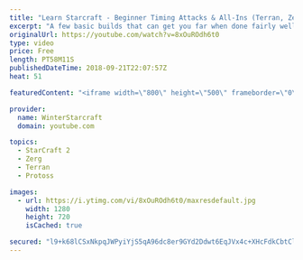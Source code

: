```yaml
---
title: "Learn Starcraft - Beginner Timing Attacks & All-Ins (Terran, Zerg & Protoss)"
excerpt: "A few basic builds that can get you far when done fairly well. Also important is how not to overextend and lose everything."
originalUrl: https://youtube.com/watch?v=8xOuROdh6t0
type: video
price: Free
length: PT58M11S
publishedDateTime: 2018-09-21T22:07:57Z
heat: 51

featuredContent: "<iframe width=\"800\" height=\"500\" frameborder=\"0\" src=\"https://www.youtube.com/embed/8xOuROdh6t0\" allow=\"accelerometer; autoplay; encrypted-media; gyroscope; picture-in-picture\" allowfullscreen></iframe>"

provider:
  name: WinterStarcraft
  domain: youtube.com

topics:
  - StarCraft 2
  - Zerg
  - Terran
  - Protoss

images:
  - url: https://i.ytimg.com/vi/8xOuROdh6t0/maxresdefault.jpg
    width: 1280
    height: 720
    isCached: true

secured: "l9+k68lCSxNkpqJWPyiYjS5qA96dc8er9GYd2Ddwt6EqJVx4c+XHcFdkCbtClR8/kgtaWuBfqgVE81zVgtzYdf3gErueUzXhyrOQfJYWS9tb10K3aqRFWVZJNJ8P0pQkQ3dqgZghTeuVFWDK40Tmez0EmGo4ODIhVck170ptkbl8bNfcL1h0TplFoe0J1ZuEU1AJqn5hD/rQsUR98fsOF4Jc/CCfpA/mgzpmsPrFmJ1fqU97UVtqNamaodNTx3VocC/OGFDEfU4HJW5JMDPhTC5svkCHu4psiOI1lDSdHmTPdsNTz3ofmuEJAKuiu5b24rJHWPF94Zu7Y3rJz/jxMK4PRsX77KxlIMnQq96KPtPeGYNb0ABfnQqr0mfnSYcARd53AVTdFHTilENaICQ0i/MmDkysLG2JRuUaFCFGqsY=;wwW6bIYvJLEb8t2mFyNhlw=="
---
```


